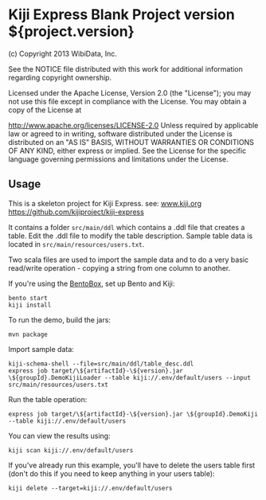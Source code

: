 Kiji Express Blank Project version ${project.version}
===========================

(c) Copyright 2013 WibiData, Inc.

See the NOTICE file distributed with this work for additional information regarding copyright ownership.

Licensed under the Apache License, Version 2.0 (the "License"); you may not use this file except in compliance with the License. You may obtain a copy of the License at

  http://www.apache.org/licenses/LICENSE-2.0
Unless required by applicable law or agreed to in writing, software distributed under the License is distributed on an "AS IS" BASIS, WITHOUT WARRANTIES OR CONDITIONS OF ANY KIND, either express or implied. See the License for the specific language governing permissions and limitations under the License.

## Usage ##

This is a skeleton project for Kiji Express. see: www.kiji.org https://github.com/kijiproject/kiji-express

It contains a folder `src/main/ddl` which contains a .ddl file that creates a table.  Edit the .ddl
file to modify the table description. Sample table data is located in `src/main/resources/users.txt`.

Two scala files are used to import the sample data and to do a very basic read/write operation - copying
a string from one column to another.

If you're using the [BentoBox](http://www.kiji.org/getstarted/#configuring_your_environment), set up Bento and Kiji:

    bento start
    kiji install

To run the demo, build the jars:

    mvn package

Import sample data:

    kiji-schema-shell --file=src/main/ddl/table_desc.ddl
    express job target/\${artifactId}-\${version}.jar \${groupId}.DemoKijiLoader --table kiji://.env/default/users --input src/main/resources/users.txt

Run the table operation:

    express job target/\${artifactId}-\${version}.jar \${groupId}.DemoKiji --table kiji://.env/default/users

You can view the results using:

    kiji scan kiji://.env/default/users


If you've already run this example, you'll have to delete the users table first (don't do this
if you need to keep anything in your users table):

    kiji delete --target=kiji://.env/default/users
